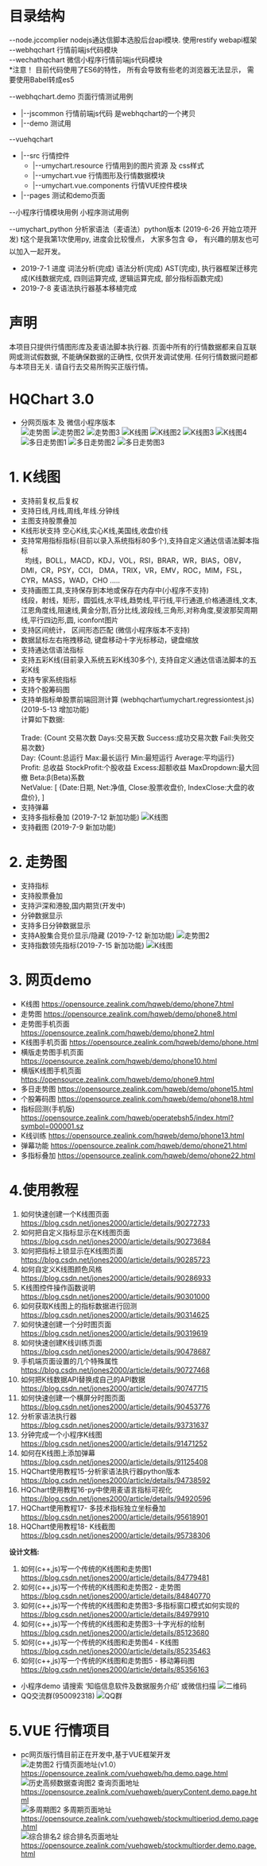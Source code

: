 # 目录结构
--node.jccomplier  nodejs通达信脚本选股后台api模块. 使用restify webapi框架 <br>
--webhqchart 行情前端js代码模块 <br>
--wechathqchart 微信小程序行情前端js代码模块 <br>
*注意！ 目前代码使用了ES6的特性， 所有会导致有些老的浏览器无法显示， 需要使用Babel转成es5

--webhqchart.demo 页面行情测试用例 <br>
   * |--jscommon 行情前端js代码 是webhqchart的一个拷贝 <br>
   * |--demo  测试用 <br>
   
--vuehqchart
   * |--src 行情控件
        * |--umychart.resource 行情用到的图片资源 及 css样式
        * |--umychart.vue 行情图形及行情数据模块
        * |--umychart.vue.components  行情VUE控件模块 
   * |--pages 测试和demo页面


--小程序行情模块用例 小程序测试用例<br>

--umychart_python 分析家语法（麦语法）python版本 (2019-6-26 开始立项开发) ❗这个是我第1次使用py, 进度会比较慢点， 大家多包含 😄， 有兴趣的朋友也可以加入一起开发。
  * 2019-7-1 进度 词法分析(完成) 语法分析(完成) AST(完成), 执行器框架迁移完成(K线数据完成, 四则运算完成, 逻辑运算完成, 部分指标函数完成)
  * 2019-7-8 麦语法执行器基本移植完成

# 声明
  本项目只提供行情图形库及麦语法脚本执行器.
  页面中所有的行情数据都来自互联网或测试假数据, 不能确保数据的正确性, 仅供开发调试使用. 任何行情数据问题都与本项目无关. 请自行去交易所购买正版行情。

# HQChart 3.0
* 分网页版本 及 微信小程序版本 <br>
  ![走势图](/小程序行情模块用例/image/hqchart_minute.PNG)
  ![走势图2](/小程序行情模块用例/image/hqchart_minute2.PNG)
  ![走势图3](/小程序行情模块用例/image/hqchart_minute_hscreen.PNG)
  ![K线图](/小程序行情模块用例/image/hqchart_kline.PNG)
  ![K线图2](/小程序行情模块用例/image/hqchart_kline_lock.PNG)
  ![K线图3](/小程序行情模块用例/image/hqchart_kline_hscreen.PNG)
  ![K线图4](/小程序行情模块用例/image/hqchart_kline_hscreen2.PNG)
  ![多日走势图1](/小程序行情模块用例/image/hqchart_minute_5day.PNG)
  ![多日走势图2](/小程序行情模块用例/image/hqchart_minute_5day2.PNG)
  ![多日走势图3](/小程序行情模块用例/image/hqchart_minute_5day3.PNG)
  
# 1. K线图
* 支持前复权,后复权 <br>
* 支持日线,月线,周线,年线.分钟线<br>
* 主图支持股票叠加 <br>
* K线形状支持 空心K线,实心K线,美国线,收盘价线
* 支持常用指标指标(目前以录入系统指标80多个),支持自定义通达信语法脚本指标<br>
    均线，BOLL，MACD，KDJ，VOL，RSI，BRAR，WR，BIAS，OBV，DMI，CR，PSY，CCI，
    DMA，TRIX，VR，EMV，ROC，MIM，FSL，CYR，MASS，WAD，CHO ..... <br>
* 支持画图工具,支持保存到本地或保存在内存中(小程序不支持)<br>
     线段，射线，矩形，圆弧线,水平线,趋势线,平行线,平行通道,价格通道线,文本,江恩角度线,阻速线,黄金分割,百分比线,波段线,三角形,对称角度,斐波那契周期线,平行四边形,圆, iconfont图片 <br>
* 支持区间统计， 区间形态匹配 (微信小程序版本不支持) <br>
* 数据鼠标左右拖拽移动, 键盘移动十字光标移动，键盘缩放 <br>
* 支持通达信语法指标
* 支持五彩K线(目前录入系统五彩K线30多个), 支持自定义通达信语法脚本的五彩K线
* 支持专家系统指标
* 支持个股筹码图
* 支持单指标单股票前端回测计算 (webhqchart\umychart.regressiontest.js) (2019-5-13 增加功能)<br>
     计算如下数据:  <br>   
          Trade: {Count 交易次数  Days:交易天数 Success:成功交易次数 Fail:失败交易次数} <br>
          Day: {Count:总运行  Max:最长运行 Min:最短运行 Average:平均运行} <br>
          Profit: 总收益 StockProfit:个股收益  Excess:超额收益 MaxDropdown:最大回撤 Beta:β(Beta)系数 <br>
          NetValue: [ {Date:日期, Net:净值, Close:股票收盘价, IndexClose:大盘的收盘价}, ] <br>
* 支持弹幕
* 支持多指标叠加 (2019-7-12 新加功能)  ![K线图](/小程序行情模块用例/image/hqchart_kline_lock2.png)
* 支持截图 (2019-7-9 新加功能)

# 2. 走势图
* 支持指标 <br>
* 支持股票叠加<br>
* 支持沪深和港股,国内期货(开发中)<br>
* 分钟数据显示 <br>
* 支持多日分钟数据显示<br>
* 支持A股集合竞价显示/隐藏 (2019-7-12 新加功能) ![走势图2](/小程序行情模块用例/image/hqchart_minute3.png)
* 支持指数领先指标(2019-7-15  新加功能) ![K线图](/小程序行情模块用例/image/hqchart_kline_lock3.png)

# 3. 网页demo  <br>
* K线图  https://opensource.zealink.com/hqweb/demo/phone7.html  <br>
* 走势图 https://opensource.zealink.com/hqweb/demo/phone8.html  <br>
* 走势图手机页面 https://opensource.zealink.com/hqweb/demo/phone2.html  <br>
* K线图手机页面  https://opensource.zealink.com/hqweb/demo/phone.html  <br>
* 横版走势图手机页面 https://opensource.zealink.com/hqweb/demo/phone10.html  <br>
* 横版K线图手机页面  https://opensource.zealink.com/hqweb/demo/phone9.html  <br>
* 多日走势图 https://opensource.zealink.com/hqweb/demo/phone15.html <br>
* 个股筹码图 https://opensource.zealink.com/hqweb/demo/phone18.html <br>
* 指标回测(手机版) https://opensource.zealink.com/hqweb/operatebsh5/index.html?symbol=000001.sz <br>
* K线训练 https://opensource.zealink.com/hqweb/demo/phone13.html <br>
* 弹幕功能 https://opensource.zealink.com/hqweb/demo/phone21.html <br>
* 多指标叠加 https://opensource.zealink.com/hqweb/demo/phone22.html <br>

# 4.使用教程
1. 如何快速创建一个K线图页面 https://blog.csdn.net/jones2000/article/details/90272733 <br>
2. 如何把自定义指标显示在K线图页面 https://blog.csdn.net/jones2000/article/details/90273684 <br>
3. 如何把指标上锁显示在K线图页面 https://blog.csdn.net/jones2000/article/details/90285723 <br>
4. 如何自定义K线图颜色风格 https://blog.csdn.net/jones2000/article/details/90286933 <br>
5. K线图控件操作函数说明 https://blog.csdn.net/jones2000/article/details/90301000 <br>
6. 如何获取K线图上的指标数据进行回测 https://blog.csdn.net/jones2000/article/details/90314625 <br>
7. 如何快速创建一个分时图页面 https://blog.csdn.net/jones2000/article/details/90319619 <br>
8. 如何快速创建K线训练页面 https://blog.csdn.net/jones2000/article/details/90478687 <br>
9. 手机端页面设置的几个特殊属性 https://blog.csdn.net/jones2000/article/details/90727468 <br>
10. 如何把K线数据API替换成自己的API数据 https://blog.csdn.net/jones2000/article/details/90747715 <br>
11. 如何快速创建一个横屏分时图页面 https://blog.csdn.net/jones2000/article/details/90453776 <br>
12. 分析家语法执行器 https://blog.csdn.net/jones2000/article/details/93731637 <br>
13. 分钟完成一个小程序K线图 https://blog.csdn.net/jones2000/article/details/91471252 <br>
14. 如何在K线图上添加弹幕 https://blog.csdn.net/jones2000/article/details/91125408 <br>
15. HQChart使用教程15-分析家语法执行器python版本 https://blog.csdn.net/jones2000/article/details/94738592 <br>
16. HQChart使用教程16-py中使用麦语言指标可视化 https://blog.csdn.net/jones2000/article/details/94920596 <br>
17. HQChart使用教程17- 多技术指标独立坐标叠加 https://blog.csdn.net/jones2000/article/details/95618901 <br>
18. HQChart使用教程18- K线截图 https://blog.csdn.net/jones2000/article/details/95738306 <br>

**设计文档:**
1. 如何(c++,js)写一个传统的K线图和走势图1 https://blog.csdn.net/jones2000/article/details/84779481 <br>
2. 如何(c++,js)写一个传统的K线图和走势图2 - 走势图 https://blog.csdn.net/jones2000/article/details/84840770 <br>
3. 如何(c++,js)写一个传统的K线图和走势图3-多指标窗口模式如何实现的 https://blog.csdn.net/jones2000/article/details/84979910 <br>
4. 如何(c++,js)写一个传统的K线图和走势图3-十字光标的绘制 https://blog.csdn.net/jones2000/article/details/85123680 <br>
5. 如何(c++,js)写一个传统的K线图和走势图4 - K线图 https://blog.csdn.net/jones2000/article/details/85235463 <br>
6. 如何(c++,js)写一个传统的K线图和走势图5 - 移动筹码图 https://blog.csdn.net/jones2000/article/details/85356163 <br>

* 小程序demo 请搜索 ‘知临信息软件及数据服务介绍’ 或微信扫描 ![二维码](/小程序行情模块用例/image/wechatrcode.jpg)
* QQ交流群(950092318) ![QQ群](/小程序行情模块用例/image/qqcode.png)

# 5.VUE 行情项目

* pc网页版行情目前正在开发中,基于VUE框架开发 <br>
  ![走势图2](/小程序行情模块用例/image/pch5hq.PNG)
   行情页面地址(v1.0） https://opensource.zealink.com/vuehqweb/hq.demo.page.html <br>
  ![历史高频数据查询图2](/小程序行情模块用例/image/pch5history.PNG)
   查询页面地址 https://opensource.zealink.com/vuehqweb/queryContent.demo.page.html <br>
  ![多周期图2](/小程序行情模块用例/image/pch5hq2.png)
   多周期页面地址 https://opensource.zealink.com/vuehqweb/stockmultiperiod.demo.page.html <br>
   ![综合排名2](/小程序行情模块用例/image/pch5hq3.png)
   综合排名页面地址 https://opensource.zealink.com/vuehqweb/stockmultiorder.demo.page.html <br>

